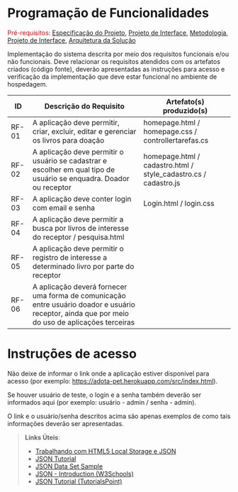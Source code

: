 # Programação de Funcionalidades

<span style="color:red">Pré-requisitos: <a href="2-Especificação do Projeto.md"> Especificação do Projeto</a></span>, <a href="3-Projeto de Interface.md"> Projeto de Interface</a>, <a href="4-Metodologia.md"> Metodologia</a>, <a href="3-Projeto de Interface.md"> Projeto de Interface</a>, <a href="5-Arquitetura da Solução.md"> Arquitetura da Solução</a>

Implementação do sistema descrita por meio dos requisitos funcionais e/ou não funcionais. Deve relacionar os requisitos atendidos com os artefatos criados (código fonte), deverão apresentadas as instruções para acesso e verificação da implementação que deve estar funcional no ambiente de hospedagem.

|ID      | Descrição do Requisito | Artefato(s) produzido(s) |
| ------ | ---------------------- | ------------------------ | 
| RF-01 |  A aplicação deve permitir, criar, excluir, editar e gerenciar os livros para doação  | homepage.html / homepage.css / controllertarefas.cs |  
| RF-02 | A aplicação deve permitir o usuário se cadastrar e escolher em qual tipo de usuário se enquadra. Doador ou receptor  | homepage.html / cadastro.html / style_cadastro.cs / cadastro.js|
| RF-03 |  A aplicação deve conter login com email e senha  |  Login.html / login.css |
| RF-04 |  A aplicação deve permitir a busca por livros de interesse do receptor / pesquisa.html |
| RF-05 |  A aplicação deve permitir o registro de interesse a determinado livro por parte do receptor  |
| RF-06 |  A aplicação deverá fornecer uma forma de comunicação entre usuário doador e usuário receptor, ainda que por meio do uso de aplicações terceiras  |

# Instruções de acesso

Não deixe de informar o link onde a aplicação estiver disponível para acesso (por exemplo: https://adota-pet.herokuapp.com/src/index.html).

Se houver usuário de teste, o login e a senha também deverão ser informados aqui (por exemplo: usuário - admin / senha - admin).

O link e o usuário/senha descritos acima são apenas exemplos de como tais informações deverão ser apresentadas.

> **Links Úteis**:
>
> - [Trabalhando com HTML5 Local Storage e JSON](https://www.devmedia.com.br/trabalhando-com-html5-local-storage-e-json/29045)
> - [JSON Tutorial](https://www.w3resource.com/JSON)
> - [JSON Data Set Sample](https://opensource.adobe.com/Spry/samples/data_region/JSONDataSetSample.html)
> - [JSON - Introduction (W3Schools)](https://www.w3schools.com/js/js_json_intro.asp)
> - [JSON Tutorial (TutorialsPoint)](https://www.tutorialspoint.com/json/index.htm)
